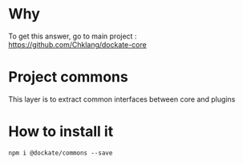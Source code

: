 # Why
To get this answer, go to main project : https://github.com/Chklang/dockate-core

# Project commons
This layer is to extract common interfaces between core and plugins


# How to install it
```
npm i @dockate/commons --save
```